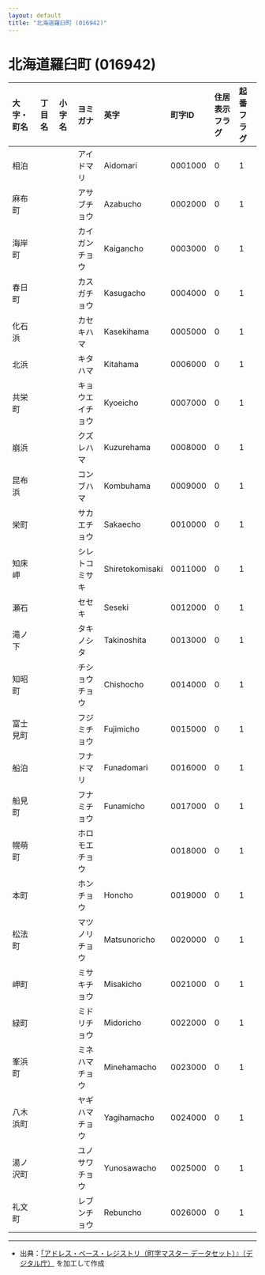 ```yaml
---
layout: default
title: "北海道羅臼町 (016942)"
---
```


# 北海道羅臼町 (016942)

| 大字・町名 | 丁目名 | 小字名 | ヨミガナ | 英字 | 町字ID | 住居表示フラグ | 起番フラグ |
|:---|:---|:---|:---|:---|:---|:---|:---|
| 相泊 |  |  | アイドマリ | Aidomari | 0001000 | 0 | 1 |
| 麻布町 |  |  | アサブチョウ | Azabucho | 0002000 | 0 | 1 |
| 海岸町 |  |  | カイガンチョウ | Kaigancho | 0003000 | 0 | 1 |
| 春日町 |  |  | カスガチョウ | Kasugacho | 0004000 | 0 | 1 |
| 化石浜 |  |  | カセキハマ | Kasekihama | 0005000 | 0 | 1 |
| 北浜 |  |  | キタハマ | Kitahama | 0006000 | 0 | 1 |
| 共栄町 |  |  | キョウエイチョウ | Kyoeicho | 0007000 | 0 | 1 |
| 崩浜 |  |  | クズレハマ | Kuzurehama | 0008000 | 0 | 1 |
| 昆布浜 |  |  | コンブハマ | Kombuhama | 0009000 | 0 | 1 |
| 栄町 |  |  | サカエチョウ | Sakaecho | 0010000 | 0 | 1 |
| 知床岬 |  |  | シレトコミサキ | Shiretokomisaki | 0011000 | 0 | 1 |
| 瀬石 |  |  | セセキ | Seseki | 0012000 | 0 | 1 |
| 滝ノ下 |  |  | タキノシタ | Takinoshita | 0013000 | 0 | 1 |
| 知昭町 |  |  | チショウチョウ | Chishocho | 0014000 | 0 | 1 |
| 富士見町 |  |  | フジミチョウ | Fujimicho | 0015000 | 0 | 1 |
| 船泊 |  |  | フナドマリ | Funadomari | 0016000 | 0 | 1 |
| 船見町 |  |  | フナミチョウ | Funamicho | 0017000 | 0 | 1 |
| 幌萌町 |  |  | ホロモエチョウ |  | 0018000 | 0 | 1 |
| 本町 |  |  | ホンチョウ | Honcho | 0019000 | 0 | 1 |
| 松法町 |  |  | マツノリチョウ | Matsunoricho | 0020000 | 0 | 1 |
| 岬町 |  |  | ミサキチョウ | Misakicho | 0021000 | 0 | 1 |
| 緑町 |  |  | ミドリチョウ | Midoricho | 0022000 | 0 | 1 |
| 峯浜町 |  |  | ミネハマチョウ | Minehamacho | 0023000 | 0 | 1 |
| 八木浜町 |  |  | ヤギハマチョウ | Yagihamacho | 0024000 | 0 | 1 |
| 湯ノ沢町 |  |  | ユノサワチョウ | Yunosawacho | 0025000 | 0 | 1 |
| 礼文町 |  |  | レブンチョウ | Rebuncho | 0026000 | 0 | 1 |

---

- 出典：[「アドレス・ベース・レジストリ（町字マスター データセット）』（デジタル庁）](https://www.digital.go.jp/policies/base_registry_address/) を加工して作成